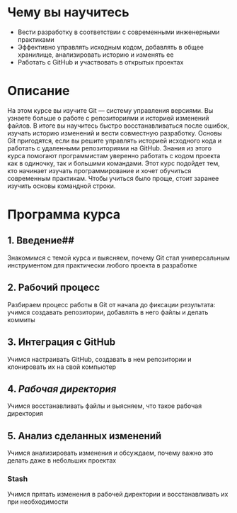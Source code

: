 # Чему вы научитесь
* Вести разработку в соответствии с современными инженерными практиками
* Эффективно управлять исходным кодом, добавлять в общее хранилище, анализировать историю и изменять ее
* Работать с GitHub и участвовать в открытых проектах
# Описание
На этом курсе вы изучите Git — систему управления версиями. Вы узнаете больше о работе с репозиториями и историей изменений файлов. В итоге вы научитесь быстро восстанавливаться после ошибок, изучать историю изменений и вести совместную разработку. Основы Git пригодятся, если вы решите управлять историей исходного кода и работать с удаленными репозиториями на GitHub. Знания из этого курса помогают программистам уверенно работать с кодом проекта как в одиночку, так и большими командами. Этот курс подойдет тем, кто начинает изучать программирование и хочет обучиться современным практикам. Чтобы учиться было проще, стоит заранее изучить основы командной строки.
# Программа курса
## 1. Введение##
Знакомимся с темой курса и выясняем, почему Git стал универсальным инструментом для практически любого проекта в разработке

## 2. Рабочий процесс ## 

Разбираем процесс работы в Git от начала до фиксации результата: учимся создавать репозитории, добавлять в него файлы и делать коммиты
## 3. Интеграция с GitHub
Учимся настраивать GitHub, создавать в нем репозитории и клонировать их на свой компьютер

## 4. _Рабочая директория_
Учимся восстанавливать файлы и выясняем, что такое рабочая директория
## 5. __Анализ сделанных изменений__
Учимся анализировать изменения и обсуждаем, почему важно это делать даже в небольших проектах

### **Stash** ###

Учимся прятать изменения в рабочей директории и восстанавливать их при необходимости
